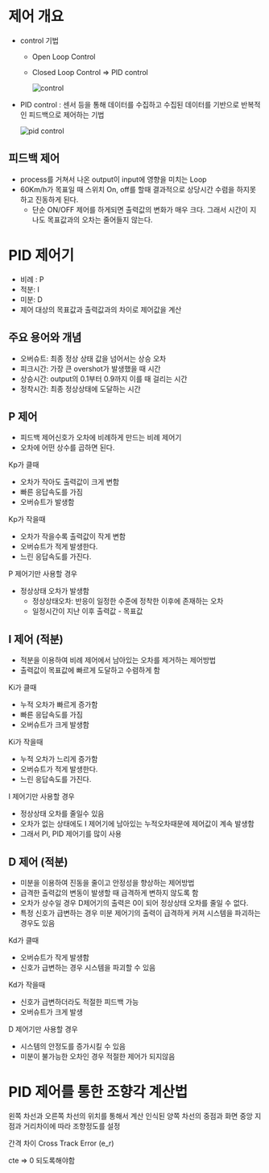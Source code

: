 # 제어 개요

+ control 기법

  + Open Loop Control

  + Closed Loop Control => PID control

    ![control](https://www.pesquality.com/data/uploads/Blog_Page_Pics/Servo-Drive-Blog-Pic-Fig-1.jpg)

    

+ PID control : 센서 등을 통해 데이터를 수집하고 수집된 데이터를 기반으로 반복적인 피드백으로 제어하는 기법

  ![pid control](https://ctms.engin.umich.edu/CTMS/Content/Introduction/Control/PID/figures/feedback_block.png)

## 피드백 제어

+ process를 거쳐서 나온 output이 input에 영향을 미치는 Loop
+ 60Km/h가 목표일 때 스위치 On, off를 할때 결과적으로 상당시간 수렴을 하지못하고 진동하게 된다. 
  + 단순 ON/OFF 제어를 하게되면 출력값의 변화가 매우 크다. 그래서 시간이 지나도 목표값과의 오차는 줄어들지 않는다.

# PID 제어기

+ 비례 : P
+ 적분: I
+ 미분: D
+ 제어 대상의 목표값과 출력값과의 차이로 제어값을 계산

## 주요 용어와 개념

+ 오버슈트: 최종 정상 상태 값을 넘어서는 상승 오차
+ 피크시간: 가장 큰 overshot가 발생했을 때 시간
+ 상승시간: output의 0.1부터 0.9까지 이를 때 걸리는 시간
+ 정착시간: 최종 정상상태에 도달하는 시간

## P 제어

+ 피드백 제어신호가 오차에 비례하게 만드는 비례 제어기
+ 오차에 어떤 상수를 곱하면 된다.

Kp가 클때

+ 오차가 작아도 출력값이 크게 변함
+ 빠른 응답속도를 가짐
+ 오버슈트가 발생함

Kp가 작을때

+ 오차가 작을수록 출력값이 작게 변함
+ 오버슈트가 적게 발생한다. 
+ 느린 응답속도를 가진다.

P 제어기만 사용할 경우

+ 정상상태 오차가 발생함
  + 정상상태오차: 반응이 일정한 수준에 정착한 이후에 존재하는 오차
  + 일정시간이 지난 이후 출력값 - 목표값

## I 제어 (적분)

+ 적분을 이용하여 비례 제어에서 남아있는 오차를 제거하는 제어방법
+ 출력값이 목표값에 빠르게 도달하고 수렴하게 함

Ki가 클때

+ 누적 오차가 빠르게 증가함
+ 빠른 응답속도를 가짐
+ 오버슈트가 크게 발생함

Ki가 작을때

+ 누적 오차가 느리게 증가함
+ 오버슈트가 적게 발생한다. 
+ 느린 응답속도를 가진다.

I 제어기만 사용할 경우

+ 정상상태 오차를 줄일수 있음
+ 오차가 없는 상태에도 I 제어기에 남아있는 누적오차때문에 제어값이 계속 발생함
+ 그래서 PI, PID 제어기를 많이 사용

## D 제어 (적분)

+ 미분을 이용하여 진동을 줄이고 안정성을 향상하는 제어방법
+ 급격한 출력값의 변동이 발생할 때 급격하게 변하지 않도록 함
+ 오차가 상수일 경우 D제어기의 출력은 0이 되어 정상상태 오차를 줄일 수 없다.
+ 특정 신호가 급변하는 경우 미분 제어기의 출력이 급격하게 커져 시스템을 파괴하는 경우도 있음

Kd가 클때

+ 오버슈트가 작게 발생함
+ 신호가 급변하는 경우 시스템을 파괴할 수 있음

Kd가 작을때

+ 신호가 급변하더라도 적절한 피드백 가능
+ 오버슈트가 크게 발생

D 제어기만 사용할 경우

+ 시스템의 안정도를 증가시킬 수 있음
+ 미분이 불가능한 오차인 경우 적절한 제어가 되지않음

# PID 제어를 통한 조향각 계산법

왼쪽 차선과 오른쪽 차선의 위치를 통해서 계산 인식된 양쪽 차선의 중점과 화면 중앙 지점과 거리차이에 따라 조향정도를 설정

간격 차이 Cross Track Error (e_r)

cte => 0  되도록해야함